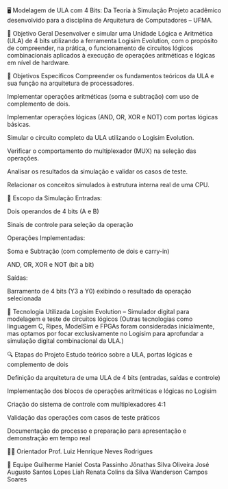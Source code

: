 🖥️ Modelagem de ULA com 4 Bits: Da Teoria à Simulação
Projeto acadêmico desenvolvido para a disciplina de Arquitetura de Computadores – UFMA.

🧠 Objetivo Geral
Desenvolver e simular uma Unidade Lógica e Aritmética (ULA) de 4 bits utilizando a ferramenta Logisim Evolution, com o propósito de compreender, na prática, o funcionamento de circuitos lógicos combinacionais aplicados à execução de operações aritméticas e lógicas em nível de hardware.

🎯 Objetivos Específicos
Compreender os fundamentos teóricos da ULA e sua função na arquitetura de processadores.

Implementar operações aritméticas (soma e subtração) com uso de complemento de dois.

Implementar operações lógicas (AND, OR, XOR e NOT) com portas lógicas básicas.

Simular o circuito completo da ULA utilizando o Logisim Evolution.

Verificar o comportamento do multiplexador (MUX) na seleção das operações.

Analisar os resultados da simulação e validar os casos de teste.

Relacionar os conceitos simulados à estrutura interna real de uma CPU.

📌 Escopo da Simulação
Entradas:

Dois operandos de 4 bits (A e B)

Sinais de controle para seleção da operação

Operações Implementadas:

Soma e Subtração (com complemento de dois e carry-in)

AND, OR, XOR e NOT (bit a bit)

Saídas:

Barramento de 4 bits (Y3 a Y0) exibindo o resultado da operação selecionada

🚀 Tecnologia Utilizada
Logisim Evolution – Simulador digital para modelagem e teste de circuitos lógicos
(Outras tecnologias como linguagem C, Ripes, ModelSim e FPGAs foram consideradas inicialmente, mas optamos por focar exclusivamente no Logisim para aprofundar a simulação digital combinacional da ULA.)

🔍 Etapas do Projeto
Estudo teórico sobre a ULA, portas lógicas e complemento de dois

Definição da arquitetura de uma ULA de 4 bits (entradas, saídas e controle)

Implementação dos blocos de operações aritméticas e lógicas no Logisim

Criação do sistema de controle com multiplexadores 4:1

Validação das operações com casos de teste práticos

Documentação do processo e preparação para apresentação e demonstração em tempo real

👨‍🏫 Orientador
Prof. Luiz Henrique Neves Rodrigues

👥 Equipe
Guilherme Haniel Costa Passinho
Jônathas Silva Oliveira
José Augusto Santos Lopes
Liah Renata Colins da Silva
Wanderson Campos Soares


